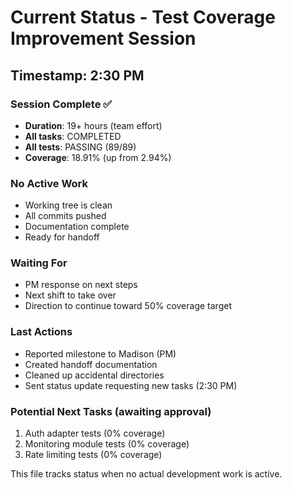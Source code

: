 # Current Status - Test Coverage Improvement Session

## Timestamp: 2:30 PM

### Session Complete ✅
- **Duration**: 19+ hours (team effort)
- **All tasks**: COMPLETED
- **All tests**: PASSING (89/89)
- **Coverage**: 18.91% (up from 2.94%)

### No Active Work
- Working tree is clean
- All commits pushed
- Documentation complete
- Ready for handoff

### Waiting For
- PM response on next steps
- Next shift to take over
- Direction to continue toward 50% coverage target

### Last Actions
- Reported milestone to Madison (PM)
- Created handoff documentation
- Cleaned up accidental directories
- Sent status update requesting new tasks (2:30 PM)

### Potential Next Tasks (awaiting approval)
1. Auth adapter tests (0% coverage)
2. Monitoring module tests (0% coverage)
3. Rate limiting tests (0% coverage)

This file tracks status when no actual development work is active.